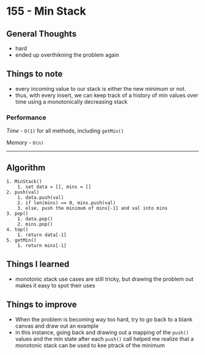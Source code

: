 # 155 - Min Stack

## General Thoughts
- hard
- ended up overthikning the problem again

## Things to note
- every incoming value to our stack is either the new minimum or not.
- thus, with every insert, we can keep track of a history of min values over time using a monotonically decreasing stack

### Performance

*Time* - `O(1)` for all methods, including `getMin()`

*Memory* - `O(n)`

---

## Algorithm
```
1. MinStack()
    1. set data = [], mins = []
2. push(val)
    1. data.push(val)
    2. if len(mins) == 0, mins.push(val)
    3. else, push the minimum of mins[-1] and val into mins
3. pop()
    1. data.pop()
    2. mins.pop()
4. top()
    1. return data[-1]
5. getMin()
    1. return mins[-1]
```
## Things I learned
- monotonic stack use cases are still tricky, but drawing the problem out makes it easy to spot their uses

## Things to improve
- When the problem is becoming way too hard, try to go back to a blank canvas and draw out an example
- in this instance, going back and drawing out a mapping of the `push()` values and the min state after each `push()` call helped me realize that a monotonic stack can be used to kee ptrack of the minimum